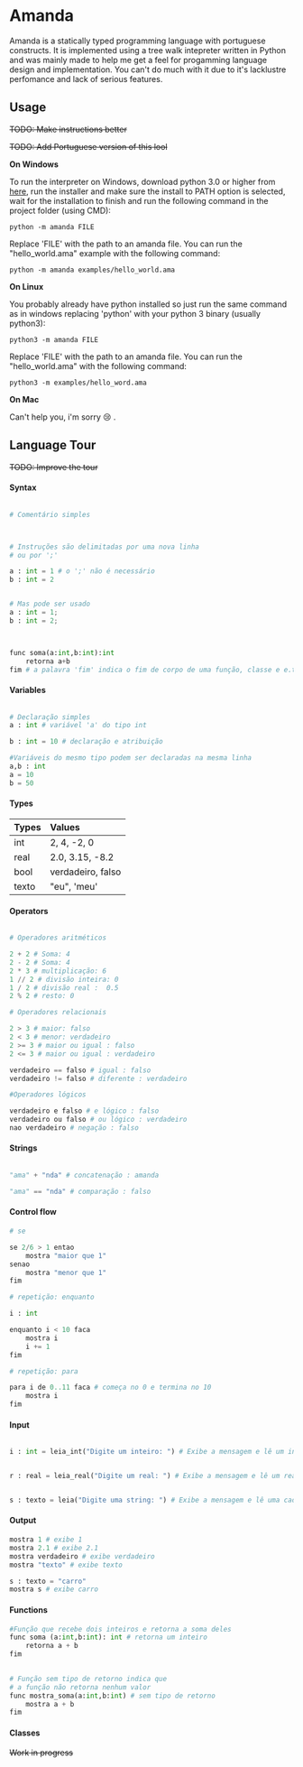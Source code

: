 # Amanda

Amanda is a statically typed programming language with portuguese constructs. 
It is implemented using a tree walk intepreter written in Python and was mainly made to help me get a feel for progamming language design and implementation. 
You can't do much with it due to it's lacklustre perfomance and lack of serious features.

## Usage

~~TODO: Make instructions better~~

~~TODO: Add Portuguese version of this lool~~

**On Windows**


To run the interpreter on Windows, download python 3.0 or higher from [here](https://www.python.org/downloads/windows/), run the installer and make sure the install to PATH option is selected, wait for the installation to finish and run the following command in the project folder (using CMD):

```
python -m amanda FILE 
```

Replace 'FILE' with the path to an amanda file. You can run the "hello_world.ama" example with the following command:

```
python -m amanda examples/hello_world.ama 
```

**On Linux** 

You probably already have python installed so just run the same command as in windows replacing 'python' with your python 3 binary
(usually python3):

```
python3 -m amanda FILE
```

Replace 'FILE' with the path to an amanda file. You can run the "hello_world.ama" with the following command:

```
python3 -m examples/hello_word.ama 
```

**On Mac**

Can't help you, i'm sorry :cry: .



## Language Tour

~~TODO: Improve the tour~~

#### Syntax

```python

# Comentário simples



# Instruções são delimitadas por uma nova linha
# ou por ';'

a : int = 1 # o ';' não é necessário
b : int = 2


# Mas pode ser usado
a : int = 1; 
b : int = 2;



func soma(a:int,b:int):int
    retorna a+b
fim # a palavra 'fim' indica o fim de corpo de uma função, classe e e.t.c
```

#### Variables

```python

# Declaração simples
a : int # variável 'a' do tipo int

b : int = 10 # declaração e atribuição

#Variáveis do mesmo tipo podem ser declaradas na mesma linha
a,b : int
a = 10
b = 50
```

#### Types

| Types         | Values                | 
| ------------- |:----------------------|
| int           | 2, 4, -2, 0           |
| real          | 2.0, 3.15, -8.2       |
| bool          | verdadeiro, falso     |
| texto         | "eu", 'meu'           |

#### Operators

```python

# Operadores aritméticos

2 + 2 # Soma: 4
2 - 2 # Soma: 4
2 * 3 # multiplicação: 6
1 // 2 # divisão inteira: 0
1 / 2 # divisão real :  0.5
2 % 2 # resto: 0

# Operadores relacionais

2 > 3 # maior: falso
2 < 3 # menor: verdadeiro
2 >= 3 # maior ou igual : falso
2 <= 3 # maior ou igual : verdadeiro

verdadeiro == falso # igual : falso
verdadeiro != falso # diferente : verdadeiro

#Operadores lógicos

verdadeiro e falso # e lógico : falso
verdadeiro ou falso # ou lógico : verdadeiro
nao verdadeiro # negação : falso
```

#### Strings

```python

"ama" + "nda" # concatenação : amanda

"ama" == "nda" # comparação : falso

```

#### Control flow

```python
# se

se 2/6 > 1 entao
    mostra "maior que 1" 
senao
    mostra "menor que 1"
fim

# repetição: enquanto

i : int

enquanto i < 10 faca
    mostra i
    i += 1
fim

# repetição: para 

para i de 0..11 faca # começa no 0 e termina no 10
    mostra i
fim

```

#### Input

```python

i : int = leia_int("Digite um inteiro: ") # Exibe a mensagem e lê um inteiro do teclado


r : real = leia_real("Digite um real: ") # Exibe a mensagem e lê um real do teclado


s : texto = leia("Digite uma string: ") # Exibe a mensagem e lê uma cadeia de caracteres do teclado
```

#### Output

```python
mostra 1 # exibe 1 
mostra 2.1 # exibe 2.1
mostra verdadeiro # exibe verdadeiro
mostra "texto" # exibe texto

s : texto = "carro"
mostra s # exibe carro

```

#### Functions

```python
#Função que recebe dois inteiros e retorna a soma deles
func soma (a:int,b:int): int # retorna um inteiro
    retorna a + b
fim

 
# Função sem tipo de retorno indica que
# a função não retorna nenhum valor
func mostra_soma(a:int,b:int) # sem tipo de retorno
    mostra a + b
fim
```

#### Classes

~~Work in progress~~





